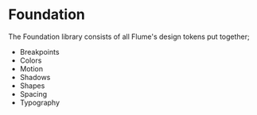 # Foundation

The Foundation library consists of all Flume's design tokens put together;

- Breakpoints
- Colors
- Motion
- Shadows
- Shapes
- Spacing
- Typography

